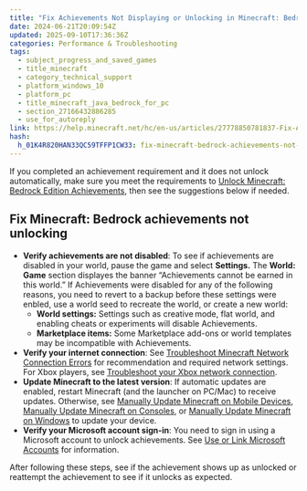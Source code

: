 ```yaml
---
title: "Fix Achievements Not Displaying or Unlocking in Minecraft: Bedrock Edition"
date: 2024-06-21T20:09:54Z
updated: 2025-09-10T17:36:36Z
categories: Performance & Troubleshooting
tags:
  - subject_progress_and_saved_games
  - title_minecraft
  - category_technical_support
  - platform_windows_10
  - platform_pc
  - title_minecraft_java_bedrock_for_pc
  - section_27166432886285
  - use_for_autoreply
link: https://help.minecraft.net/hc/en-us/articles/27778850781837-Fix-Achievements-Not-Displaying-or-Unlocking-in-Minecraft-Bedrock-Edition
hash:
  h_01K4R820HAN33QC59TFFP1CW33: fix-minecraft-bedrock-achievements-not-unlocking
---
```


If you completed an achievement requirement and it does not unlock automatically, make sure you meet the requirements to [Unlock Minecraft: Bedrock Edition Achievements](./Minecraft-Bedrock-Edition-Achievements.md), then see the suggestions below if needed.

## Fix Minecraft: Bedrock achievements not unlocking

- **Verify achievements are not disabled**: To see if achievements are disabled in your world, pause the game and select **Settings.** The **World: Game** section displayes the banner “Achievements cannot be earned in this world.” If Achievements were disabled for any of the following reasons, you need to revert to a backup before these settings were enbled, use a world seed to recreate the world, or create a new world:
  - **World settings:** Settings such as creative mode, flat world, and enabling cheats or experiments will disable Achievements. 
  - **Marketplace items:** Some Marketplace add-ons or world templates may be incompatible with Achievements.
- **Verify your internet connection**: See [Troubleshoot Minecraft Network Connection Errors](./Troubleshoot-Minecraft-Network-Connection-Errors.md) for recommendation and required network settings. For Xbox players, see [Troubleshoot your Xbox network connection](https://support.xbox.com/en-US/help/hardware-network/connect-network/xbox-one-network-connection).
- **Update Minecraft to the latest version**: If automatic updates are enabled, restart Minecraft (and the launcher on PC/Mac) to receive updates. Otherwise, see [Manually Update Minecraft on Mobile Devices](../Download-Install/Manually-Update-Minecraft-on-Mobile-Devices.md), [Manually Update Minecraft on Consoles](../Download-Install/Manually-Update-Minecraft-on-Consoles.md), or [Manually Update Minecraft on Windows](../Download-Install/Manually-Update-Minecraft-on-Windows.md) to update your device.
- **Verify your Microsoft account sign-in**: You need to sign in using a Microsoft account to unlock achievements. See [Use or Link Microsoft Accounts](https://help.minecraft.net/hc/sections/29296773863181) for information.

After following these steps, see if the achievement shows up as unlocked or reattempt the achievement to see if it unlocks as expected.

